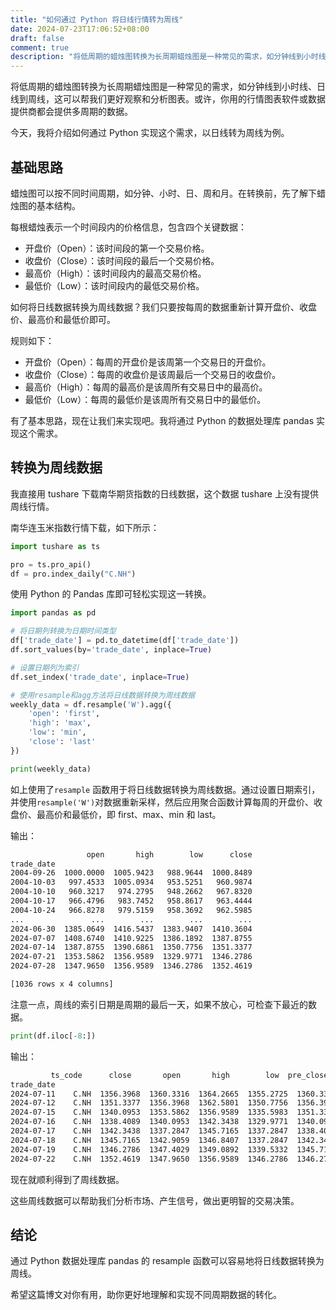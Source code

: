 ```yaml
---
title: "如何通过 Python 将日线行情转为周线"
date: 2024-07-23T17:06:52+08:00
draft: false
comment: true
description: "将低周期的蜡烛图转换为长周期蜡烛图是一种常见的需求，如分钟线到小时线、日线到周线，这可以帮我们更好分析图表和产生信号。"
---
```


将低周期的蜡烛图转换为长周期蜡烛图是一种常见的需求，如分钟线到小时线、日线到周线，这可以帮我们更好观察和分析图表。或许，你用的行情图表软件或数据提供商都会提供多周期的数据。

今天，我将介绍如何通过 Python 实现这个需求，以日线转为周线为例。

## 基础思路

蜡烛图可以按不同时间周期，如分钟、小时、日、周和月。在转换前，先了解下蜡烛图的基本结构。

每根蜡烛表示一个时间段内的价格信息，包含四个关键数据：

- 开盘价（Open）：该时间段的第一个交易价格。
- 收盘价（Close）：该时间段的最后一个交易价格。
- 最高价（High）：该时间段内的最高交易价格。
- 最低价（Low）：该时间段内的最低交易价格。

如何将日线数据转换为周线数据？我们只要按每周的数据重新计算开盘价、收盘价、最高价和最低价即可。

规则如下：

- 开盘价（Open）：每周的开盘价是该周第一个交易日的开盘价。
- 收盘价（Close）：每周的收盘价是该周最后一个交易日的收盘价。
- 最高价（High）：每周的最高价是该周所有交易日中的最高价。
- 最低价（Low）：每周的最低价是该周所有交易日中的最低价。

有了基本思路，现在让我们来实现吧。我将通过 Python 的数据处理库 pandas 实现这个需求。

## 转换为周线数据

我直接用 tushare 下载南华期货指数的日线数据，这个数据 tushare 上没有提供周线行情。

南华连玉米指数行情下载，如下所示：

```python
import tushare as ts

pro = ts.pro_api()
df = pro.index_daily("C.NH")
```

使用 Python 的 Pandas 库即可轻松实现这一转换。

```python
import pandas as pd

# 将日期列转换为日期时间类型
df['trade_date'] = pd.to_datetime(df['trade_date'])
df.sort_values(by='trade_date', inplace=True)

# 设置日期列为索引
df.set_index('trade_date', inplace=True)

# 使用resample和agg方法将日线数据转换为周线数据
weekly_data = df.resample('W').agg({
    'open': 'first',
    'high': 'max',
    'low': 'min',
    'close': 'last'
})

print(weekly_data)
```

如上使用了`resample` 函数用于将日线数据转换为周线数据。通过设置日期索引，并使用`resample('W')`对数据重新采样，然后应用聚合函数计算每周的开盘价、收盘价、最高价和最低价，即 first、max、min 和 last。

输出：

```bash
                 open       high        low      close
trade_date
2004-09-26  1000.0000  1005.9423   988.9644  1000.8489
2004-10-03   997.4533  1005.0934   953.5251   960.9874
2004-10-10   960.3217   974.2795   948.2662   967.8320
2004-10-17   966.4796   983.7452   958.8617   963.4444
2004-10-24   966.8278   979.5159   958.3692   962.5985
...               ...        ...        ...        ...
2024-06-30  1385.0649  1416.5437  1383.9407  1410.3604
2024-07-07  1408.6740  1410.9225  1386.1892  1387.8755
2024-07-14  1387.8755  1390.6861  1350.7756  1351.3377
2024-07-21  1353.5862  1356.9589  1329.9771  1346.2786
2024-07-28  1347.9650  1356.9589  1346.2786  1352.4619

[1036 rows x 4 columns]
```

注意一点，周线的索引日期是周期的最后一天，如果不放心，可检查下最近的数据。

```python
print(df.iloc[-8:])
```

输出：

```bash
         ts_code      close       open       high        low  pre_close   change  pct_chg       vol     amount
trade_date
2024-07-11    C.NH  1356.3968  1360.3316  1364.2665  1355.2725  1360.3316  -3.9348  -0.0029  529092.0  1380710.0
2024-07-12    C.NH  1351.3377  1356.3968  1362.5801  1350.7756  1356.3968  -5.0591  -0.0037  554975.0  1394776.0
2024-07-15    C.NH  1340.0953  1353.5862  1356.9589  1335.5983  1351.3377 -11.2424  -0.0083  841183.0  1409114.0
2024-07-16    C.NH  1338.4089  1340.0953  1342.3438  1329.9771  1340.0953  -1.6864  -0.0013  626912.0  1442453.0
2024-07-17    C.NH  1342.3438  1337.2847  1345.7165  1337.2847  1338.4089   3.9349   0.0029  665443.0  1445703.0
2024-07-18    C.NH  1345.7165  1342.9059  1346.8407  1337.2847  1342.3438   3.3727   0.0025  487530.0  1456021.0
2024-07-19    C.NH  1346.2786  1347.4029  1349.0892  1339.5332  1345.7165   0.5621   0.0004  452499.0  1478614.0
2024-07-22    C.NH  1352.4619  1347.9650  1356.9589  1346.2786  1346.2786   6.1833   0.0046  545743.0  1459278.0
```

现在就顺利得到了周线数据。

这些周线数据可以帮助我们分析市场、产生信号，做出更明智的交易决策。

## 结论

通过 Python 数据处理库 pandas 的 resample 函数可以容易地将日线数据转换为周线。

希望这篇博文对你有用，助你更好地理解和实现不同周期数据的转化。
